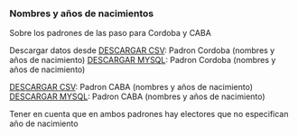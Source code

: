### Nombres y años de nacimientos

Sobre los padrones de las paso para Cordoba y CABA

Descargar datos desde
[DESCARGAR CSV](http://opendatacordoba.org/static/Padron-Cordoba-2015-Nombres-y-Clase.csv.tar.gz): Padron Cordoba (nombres y años de nacimiento)
[DESCARGAR MYSQL](http://opendatacordoba.org/static/Padron-Cordoba-2015-Nombres-y-Clase.sql.tar.gz): Padron Cordoba (nombres y años de nacimiento)

[DESCARGAR CSV](http://opendatacordoba.org/static/Padron-CABA-2015-Nombres-y-Clase.csv.tar.gz): Padron CABA (nombres y años de nacimiento)
[DESCARGAR MYSQL](http://opendatacordoba.org/static/Padron-CABA-2015-Nombres-y-Clase.sql.tar.gz): Padron CABA (nombres y años de nacimiento)

Tener en cuenta que en ambos padrones hay electores que no especifican año de nacimiento